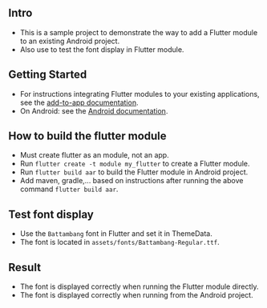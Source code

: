 ## Intro
- This is a sample project to demonstrate the way to add a Flutter module to an existing Android project.
- Also use to test the font display in Flutter module.

## Getting Started
- For instructions integrating Flutter modules to your existing applications, see the [add-to-app documentation](https://flutter.dev/docs/development/add-to-app).
- On Android: see the [Android documentation](https://flutter.dev/docs/development/add-to-app/android/project-setup).

## How to build the flutter module
- Must create flutter as an module, not an app.
- Run `flutter create -t module my_flutter` to create a Flutter module.
- Run `flutter build aar` to build the Flutter module in Android project.
- Add maven, gradle,... based on instructions after running the above command `flutter build aar`.

## Test font display
- Use the `Battambang` font in Flutter and set it in ThemeData.
- The font is located in `assets/fonts/Battambang-Regular.ttf`.

## Result
- The font is displayed correctly when running the Flutter module directly.
- The font is displayed correctly when running from the Android project.